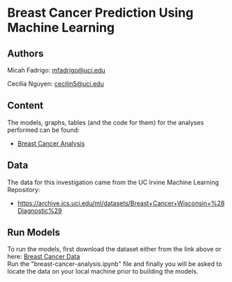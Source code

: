 # Breast Cancer Prediction Using Machine Learning

## Authors

Micah Fadrigo: mfadrigo@uci.edu

Cecilia Nguyen: cecilin5@uci.edu

## Content

The models, graphs, tables (and the code for them) for the analyses performed can be found:
- [Breast Cancer Analysis](breast_cancer_analysis.ipynb)  


## Data

The data for this investigation came from the UC Irvine Machine Learning Repository:
- https://archive.ics.uci.edu/ml/datasets/Breast+Cancer+Wisconsin+%28Diagnostic%29

## Run Models

To run the models, first download the dataset either from the link above or here: [Breast Cancer Data](data.csv)  
Run the "breast-cancer-analysis.ipynb" file and finally you will be asked to locate the data on your local machine prior to building the models.
